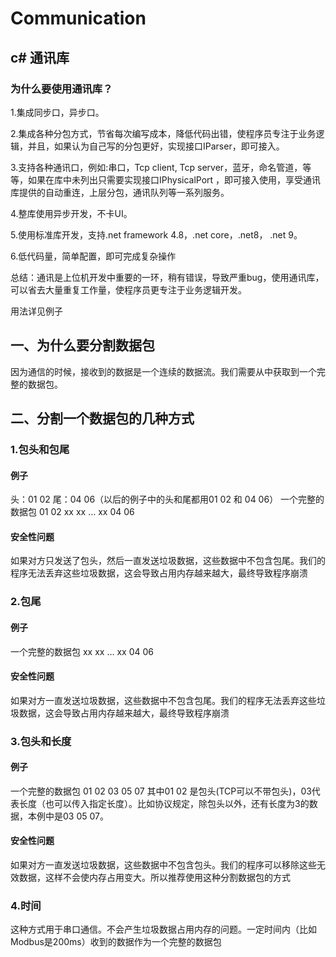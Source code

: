 # Communication

## c# 通讯库

### 为什么要使用通讯库？

1.集成同步口，异步口。

2.集成各种分包方式，节省每次编写成本，降低代码出错，使程序员专注于业务逻辑，并且，如果认为自己写的分包更好，实现接口IParser，即可接入。

3.支持各种通讯口，例如:串口，Tcp client, Tcp server，蓝牙，命名管道，等等，如果在库中未列出只需要实现接口IPhysicalPort ，即可接入使用，享受通讯库提供的自动重连，上层分包，通讯队列等一系列服务。

4.整库使用异步开发，不卡UI。

5.使用标准库开发，支持.net framework 4.8，.net core，.net8， .net 9。

6.低代码量，简单配置，即可完成复杂操作

总结：通讯是上位机开发中重要的一环，稍有错误，导致严重bug，使用通讯库，可以省去大量重复工作量，使程序员更专注于业务逻辑开发。

用法详见例子

## 一、为什么要分割数据包
因为通信的时候，接收到的数据是一个连续的数据流。我们需要从中获取到一个完整的数据包。

## 二、分割一个数据包的几种方式

### 1.包头和包尾

#### 例子
头：01 02 尾：04 06（以后的例子中的头和尾都用01 02 和 04 06）
一个完整的数据包 01 02 xx xx … xx 04 06
#### 安全性问题
如果对方只发送了包头，然后一直发送垃圾数据，这些数据中不包含包尾。我们的程序无法丢弃这些垃圾数据，这会导致占用内存越来越大，最终导致程序崩溃

### 2.包尾

#### 例子
一个完整的数据包 xx xx … xx 04 06
#### 安全性问题
如果对方一直发送垃圾数据，这些数据中不包含包尾。我们的程序无法丢弃这些垃圾数据，这会导致占用内存越来越大，最终导致程序崩溃

### 3.包头和长度

#### 例子
一个完整的数据包
01 02 03 05 07
其中01 02 是包头(TCP可以不带包头)，03代表长度（也可以传入指定长度）。比如协议规定，除包头以外，还有长度为3的数据，本例中是03 05 07。
#### 安全性问题
如果对方一直发送垃圾数据，这些数据中不包含包头。我们的程序可以移除这些无效数据，这样不会使内存占用变大。所以推荐使用这种分割数据包的方式

### 4.时间

这种方式用于串口通信。不会产生垃圾数据占用内存的问题。一定时间内（比如Modbus是200ms）收到的数据作为一个完整的数据包
